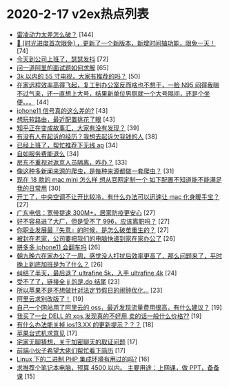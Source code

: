 # 2020-2-17 v2ex热点列表

+ [雷凌动力太差怎么破？](https://www.v2ex.com/t/645156#reply144) [144]
+ [🎁 [时光进度首次限免] ，更新了一个新版本，新增时间轴功能，限免一天！](https://www.v2ex.com/t/645157#reply74) [74]
+ [今天到公司上班了，瑟瑟发抖](https://www.v2ex.com/t/645172#reply72) [72]
+ [问一道阿里的面试题如何求解](https://www.v2ex.com/t/645168#reply65) [65]
+ [3k 以内的 55 寸电视，大家有推荐的吗？](https://www.v2ex.com/t/645216#reply50) [50]
+ [在家远程效率高得飞起，复工到办公室反而啥也不想干，一脸 N95 闷得我喘不过气来，还一直想上大号，结果新单位男厕就一个大号隔间，还是个坐便。。。](https://www.v2ex.com/t/645166#reply44) [44]
+ [iphone11 信号真的这么差的?](https://www.v2ex.com/t/645310#reply43) [43]
+ [想玩软路由，最近配置挑花了眼](https://www.v2ex.com/t/645339#reply43) [43]
+ [知乎正在变成故事汇，大家有没有发现？](https://www.v2ex.com/t/645217#reply39) [39]
+ [有没有人有起诉的经历？我想去起诉欠我钱的人](https://www.v2ex.com/t/645155#reply38) [38]
+ [已经上班了，帮忙推荐下无线 ap](https://www.v2ex.com/t/645161#reply34) [34]
+ [自如服务费能退么](https://www.v2ex.com/t/645164#reply34) [34]
+ [房东不重视对返京人员隔离，咋办？](https://www.v2ex.com/t/645247#reply33) [33]
+ [像这种多新闻来源的爬虫，是每种来源都做一套爬虫？](https://www.v2ex.com/t/645162#reply31) [31]
+ [现在 18 款的 mac mini 怎么样 想从官网定制一个 如下配置不知道能不能满足我的日常用](https://www.v2ex.com/t/645240#reply30) [30]
+ [开工了，中央空调不让开比较冷，有什么办法可以迅速让 mac 化身暖手宝？](https://www.v2ex.com/t/645184#reply27) [27]
+ [广东电信：宽带提速 300M+，居家防疫更安心](https://www.v2ex.com/t/645193#reply27) [27]
+ [好不容易进了大厂，但是受不了 996，应该离职吗？](https://www.v2ex.com/t/645298#reply27) [27]
+ [你职业发展最『失意』的时候，是怎么破茧重生的？](https://www.v2ex.com/t/645306#reply27) [27]
+ [被封在老家，公司要把我们的电脑快递到家在家办公了](https://www.v2ex.com/t/645165#reply26) [26]
+ [拼多多 iphone11 会翻车吗](https://www.v2ex.com/t/645199#reply26) [26]
+ [朝九晚六在家办公了一周，感觉没人打扰后效率更高了，那么问题来了，平时晚上到底加班是为了什么？](https://www.v2ex.com/t/645304#reply26) [26]
+ [纠结了半天，最后退了 ultrafine 5k，入手 ultrafine 4k](https://www.v2ex.com/t/645181#reply24) [24]
+ [受不了了，链接全 jj 的是.do 结尾](https://www.v2ex.com/t/645246#reply23) [23]
+ [所以苹果不是不想做针对法定节假日的闹钟优化...](https://www.v2ex.com/t/645342#reply23) [23]
+ [阿里云求别改版了！](https://www.v2ex.com/t/645222#reply19) [19]
+ [自己一个网站用了阿里云的 oss，最近发现流量费用很高，有什么建议？](https://www.v2ex.com/t/645280#reply19) [19]
+ [我买了一台 DELL 的 xps,发现真的不好用,卖的话一般什么价格??](https://www.v2ex.com/t/645359#reply19) [19]
+ [有什么办法能关掉 ios13.XX 的更新提示？？？](https://www.v2ex.com/t/645154#reply18) [18]
+ [苹果台式机求意见](https://www.v2ex.com/t/645201#reply17) [17]
+ [宅家无聊猜想，关于加密聊天的取证问题](https://www.v2ex.com/t/645225#reply17) [17]
+ [前端小伙子希望大佬们帮忙看下简历](https://www.v2ex.com/t/645335#reply17) [17]
+ [Linux 下的二进制 PHP 集成环境有用过的吗?](https://www.v2ex.com/t/645203#reply16) [16]
+ [求推荐个笔记本电脑，预算 4500 以内。 主要用途：上网课，做 PPT，备备课](https://www.v2ex.com/t/645237#reply15) [15]
